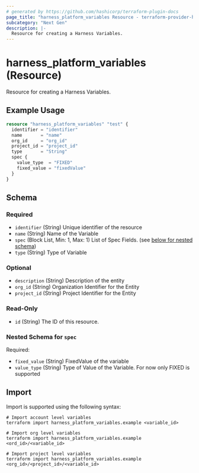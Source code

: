 ```yaml
---
# generated by https://github.com/hashicorp/terraform-plugin-docs
page_title: "harness_platform_variables Resource - terraform-provider-harness"
subcategory: "Next Gen"
description: |-
  Resource for creating a Harness Variables.
---
```


# harness_platform_variables (Resource)

Resource for creating a Harness Variables.

## Example Usage

```terraform
resource "harness_platform_variables" "test" {
  identifier = "identifier"
  name       = "name"
  org_id     = "org_id"
  project_id = "project_id"
  type       = "String"
  spec {
    value_type  = "FIXED"
    fixed_value = "fixedValue"
  }
}
```

<!-- schema generated by tfplugindocs -->
## Schema

### Required

- `identifier` (String) Unique identifier of the resource
- `name` (String) Name of the Variable
- `spec` (Block List, Min: 1, Max: 1) List of Spec Fields. (see [below for nested schema](#nestedblock--spec))
- `type` (String) Type of Variable

### Optional

- `description` (String) Description of the entity
- `org_id` (String) Organization Identifier for the Entity
- `project_id` (String) Project Identifier for the Entity

### Read-Only

- `id` (String) The ID of this resource.

<a id="nestedblock--spec"></a>
### Nested Schema for `spec`

Required:

- `fixed_value` (String) FixedValue of the variable
- `value_type` (String) Type of Value of the Variable. For now only FIXED is supported

## Import

Import is supported using the following syntax:

```shell
# Import account level variables
terraform import harness_platform_variables.example <variable_id>

# Import org level variables
terraform import harness_platform_variables.example <ord_id>/<variable_id>

# Import project level variables
terraform import harness_platform_variables.example <org_id>/<project_id>/<variable_id>
```
